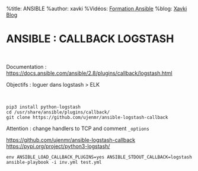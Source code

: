 %title: ANSIBLE
%author: xavki
%Vidéos: [Formation Ansible](https://www.youtube.com/playlist?list=PLn6POgpklwWoCpLKOSw3mXCqbRocnhrh-)
%blog: [Xavki Blog](https://xavki.blog)


# ANSIBLE : CALLBACK LOGSTASH

<br>

Documentation : https://docs.ansible.com/ansible/2.8/plugins/callback/logstash.html

Objectifs : loguer dans logstash > ELK

<br>

```
pip3 install python-logstash
cd /usr/share/ansible/plugins/callback/
git clone https://github.com/ujenmr/ansible-logstash-callback
```

Attention : change handlers to TCP
 and comment `_options`

https://github.com/ujenmr/ansible-logstash-callback
https://pypi.org/project/python3-logstash/

```
env ANSIBLE_LOAD_CALLBACK_PLUGINS=yes ANSIBLE_STDOUT_CALLBACK=logstash ansible-playbook -i inv.yml test.yml
```	
